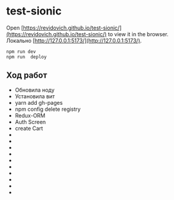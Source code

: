 # test-sionic

Open [https://revidovich.github.io/test-sionic/](https://revidovich.github.io/test-sionic/) to view it in the browser.  
Локально [http://127.0.0.1:5173/](http://127.0.0.1:5173/).

`npm run dev`  
`npm run  deploy`  


## Ход работ

- Обновила ноду
- Установила вит
- yarn add gh-pages
- npm config delete registry
- Redux-ORM 
- Auth Screen
- create Cart
-
-
-
-
-
-
-
-
-
-